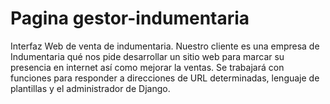 # Pagina gestor-indumentaria

Interfaz Web de venta de indumentaria.
Nuestro cliente es una empresa de
Indumentaria qué nos pide desarrollar un sitio web para marcar su
presencia en internet así como mejorar la ventas. Se trabajará con
funciones para responder a direcciones de URL determinadas,
lenguaje de plantillas y el administrador de Django.
